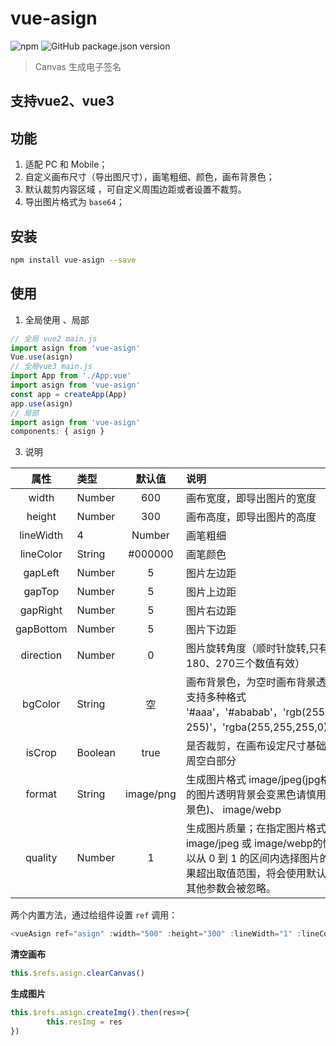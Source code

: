 # vue-asign

![npm](https://img.shields.io/npm/dm/vue-asign) ![GitHub package.json version](https://img.shields.io/github/package-json/v/LAQKing/vue-asign)
> Canvas 生成电子签名
## 支持vue2、vue3

## 功能

1. 适配 PC 和 Mobile；
2. 自定义画布尺寸（导出图尺寸），画笔粗细、颜色，画布背景色；
3. 默认裁剪内容区域 ，可自定义周围边距或者设置不裁剪。
4. 导出图片格式为 `base64`；

## 安装

``` bash
npm install vue-asign --save
```

## 使用
1. 全局使用 、局部
```js
// 全局 vue2 main.js
import asign from 'vue-asign'
Vue.use(asign)
// 全局vue3 main.js
import App from './App.vue'
import asign from 'vue-asign'
const app = createApp(App)
app.use(asign)
// 局部
import asign from 'vue-asign'
components: { asign }
```

3. 说明

| 属性 | 类型 | 默认值 | 说明 |
| :-: | :-- | :-: | :-- |
| width | Number | 600 | 画布宽度，即导出图片的宽度 |
| height | Number | 300 | 画布高度，即导出图片的高度 |
| lineWidth | 4 | Number | 画笔粗细 |
| lineColor | String | #000000 | 画笔颜色 |
| gapLeft | Number | 5 | 图片左边距 |
| gapTop | Number | 5 | 图片上边距 |
| gapRight | Number | 5 | 图片右边距 |
| gapBottom | Number | 5 | 图片下边距 |
| direction | Number | 0 | 图片旋转角度（顺时针旋转,只有90、180、270三个数值有效） |
| bgColor | String | 空 | 画布背景色，为空时画布背景透明，<br />支持多种格式 '#aaa'，'#ababab'，'rgb(255, 255, 255)'，'rgba(255,255,255,0)'，'green' |
| isCrop | Boolean | true | 是否裁剪，在画布设定尺寸基础上裁掉四周空白部分 |
| format | String | image/png | 生成图片格式 image/jpeg(jpg格式下生成的图片透明背景会变黑色请慎用或指定背景色)、 image/webp |
| quality | Number | 1 | 生成图片质量；在指定图片格式为 image/jpeg 或 image/webp的情况下，可以从 0 到 1 的区间内选择图片的质量。如果超出取值范围，将会使用默认值 0.92。其他参数会被忽略。 |


两个内置方法，通过给组件设置 `ref` 调用：
```js
<vueAsign ref="asign" :width="500" :height="300" :lineWidth="1" :lineColor="'red'" :bgColor="'green'" />
```
**清空画布**
```js
this.$refs.asign.clearCanvas()

```

**生成图片**
```js
this.$refs.asign.createImg().then(res=>{
        this.resImg = res
})

```


